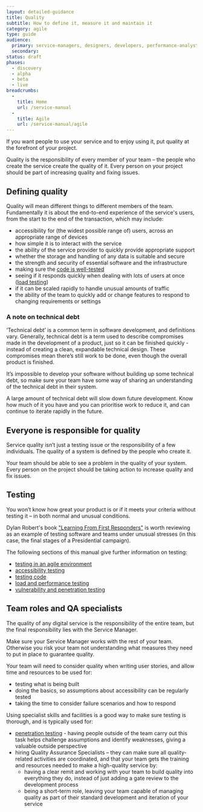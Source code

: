 ```yaml
---
layout: detailed-guidance
title: Quality
subtitle: How to define it, measure it and maintain it
category: agile
type: guide
audience:
  primary: service-managers, designers, developers, performance-analysts, user-researchers, content-designers
  secondary:
status: draft
phases:
  - discovery
  - alpha
  - beta
  - live
breadcrumbs:
  -
    title: Home
    url: /service-manual
  -
    title: Agile
    url: /service-manual/agile
---
```


If you want people to use your service and to enjoy using it, put quality at the forefront of your project.

Quality is the responsibility of every member of your team – the people who create the service create the quality of it. Every person on your project should be part of increasing quality and fixing issues.

## Defining quality

Quality will mean different things to different members of the team. Fundamentally it is about the end-to-end experience of the service's users, from the start to the end of the transaction, which may include:

* accessibility for (the widest possible range of) users, across an appropriate range of devices
* how simple it is to interact with the service
* the ability of the service provider to quickly provide appropriate support
* whether the storage and handling of any data is suitable and secure
* the strength and security of essential software and the infrastructure
* making sure the [code is well-tested](/service-manual/making-software/code-testing.html)
* seeing if it responds quickly when dealing with lots of users at once ([load testing](/service-manual/operations/load-and-performance-testing.html))
* if it can be scaled rapidly to handle unusual amounts of traffic
* the ability of the team to quickly add or change features to respond to changing requirements or settings

### A note on technical debt

‘Technical debt’ is a common term in software development, and definitions vary. Generally, technical debt is a term used to describe compromises made in the development of a product, just so it can be finished quickly - instead of creating a clean, expandable technical design. These compromises mean there’s still work to be done, even though the overall product is finished.

It’s impossible to develop your software without building up some technical debt, so make sure your team have some way of sharing an understanding of the technical debt in their system.

A large amount of technical debt will slow down future development.  Know how much of it you have and you can prioritise work to reduce it, and can continue to iterate rapidly in the future.

## Everyone is responsible for quality

Service quality isn’t just a testing issue or the responsibility of a few individuals. The quality of a system is defined by the people who create it. 

Your team should be able to see a problem in the quality of your system. Every person on the project should be taking action to increase quality and fix issues.

## Testing

You won’t know how great your product is or if it meets your criteria without testing it – in both normal and unusual conditions.

Dylan Robert's book ["Learning From First Responders"](http://oreil.ly/163ybtz) is worth reviewing as an example of testing software and teams under unusual stresses (in this case, the final stages of a Presidential campaign).

The following sections of this manual give further information on testing:

* [testing in an agile environment](https://www.gov.uk/service-manual/making-software/testing-in-agile.html)
* [accessibility testing](https://www.gov.uk/service-manual/making-software/accessibility-testing.html)
* [testing code](https://www.gov.uk/service-manual/making-software/code-testing.html)
* [load and performance testing](https://www.gov.uk/service-manual/operations/load-and-performance-testing.html)
* [vulnerability and penetration testing](https://www.gov.uk/service-manual/operations/penetration-testing.html)

## Team roles and QA specialists

The quality of any digital service is the responsibility of the entire team, but the final responsibility lies with the Service Manager.

Make sure your Service Manager works with the rest of your team. Otherwise you risk your team not understanding what measures they need to put in place to guarantee quality.

Your team will need to consider quality when writing user stories, and allow time and resources to be used for:

* testing what is being built
* doing the basics, so assumptions about accessibility can be regularly tested
* taking the time to consider failure scenarios and how to respond

Using specialist skills and facilities is a good way to make sure testing is thorough, and is typically used for:

* [penetration testing](https://www.gov.uk/service-manual/operations/penetration-testing.html) - having people outside of the team carry out this task helps challenge assumptions and identify weaknesses, giving a valuable outside perspective
* hiring Quality Assurance Specialists – they can make sure all quality-related activities are coordinated, and that your team gets the training and resources needed to make a high-quality service by:
    * having a clear remit and working with your team to build quality into everything they do, instead of just adding a gate review to the development process
    * being a short-term role, leaving your team capable of managing quality as part of their standard development and iteration of your service
